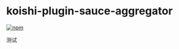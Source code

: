 # koishi-plugin-sauce-aggregator

[![npm](https://img.shields.io/npm/v/koishi-plugin-sauce-aggregator?style=flat-square)](https://www.npmjs.com/package/koishi-plugin-sauce-aggregator)

测试
